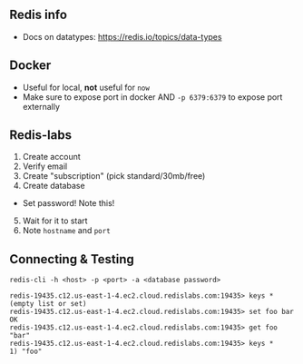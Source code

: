## Redis info
* Docs on datatypes: https://redis.io/topics/data-types

## Docker

* Useful for local, **not** useful for `now`
* Make sure to expose port in docker AND `-p 6379:6379` to expose port externally

## Redis-labs

1. Create account
2. Verify email
3. Create "subscription" (pick standard/30mb/free)
4. Create database
  * Set password! Note this!
5. Wait for it to start
6. Note `hostname` and `port`

## Connecting & Testing

`redis-cli -h <host> -p <port> -a <database password>`

```no-highlight
redis-19435.c12.us-east-1-4.ec2.cloud.redislabs.com:19435> keys *
(empty list or set)
redis-19435.c12.us-east-1-4.ec2.cloud.redislabs.com:19435> set foo bar
OK
redis-19435.c12.us-east-1-4.ec2.cloud.redislabs.com:19435> get foo
"bar"
redis-19435.c12.us-east-1-4.ec2.cloud.redislabs.com:19435> keys *
1) "foo"
```